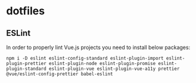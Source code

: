 # dotfiles

## ESLint

In order to properly lint Vue.js projects you need to install below packages:
```
npm i -D eslint eslint-config-standard eslint-plugin-import eslint-plugin-prettier eslint-plugin-node eslint-plugin-promise eslint-plugin-standard eslint-plugin-vue eslint-plugin-vue-a11y prettier @vue/eslint-config-prettier babel-eslint
```
